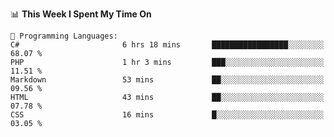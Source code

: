 <!--START_SECTION:waka-->
📊 **This Week I Spent My Time On** 

```text
💬 Programming Languages: 
C#                       6 hrs 18 mins       █████████████████░░░░░░░░   68.07 % 
PHP                      1 hr 3 mins         ███░░░░░░░░░░░░░░░░░░░░░░   11.51 % 
Markdown                 53 mins             ██░░░░░░░░░░░░░░░░░░░░░░░   09.56 % 
HTML                     43 mins             ██░░░░░░░░░░░░░░░░░░░░░░░   07.78 % 
CSS                      16 mins             █░░░░░░░░░░░░░░░░░░░░░░░░   03.05 % 
```


<!--END_SECTION:waka-->
